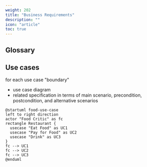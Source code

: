 ```yaml
---
weight: 202
title: "Business Requirements"
description: ""
icon: "article"
toc: true
---
```


## Glossary

## Use cases

for each use case "boundary"

- use case diagram
- related specification in terms of main scenario, precondition, postcondition, and alternative scenarios

```plantuml
@startuml food-use-case
left to right direction
actor "Food Critic" as fc
rectangle Restaurant {
  usecase "Eat Food" as UC1
  usecase "Pay for Food" as UC2
  usecase "Drink" as UC3
}
fc --> UC1
fc --> UC2
fc --> UC3
@enduml
```
